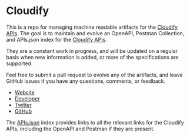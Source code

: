 # CloudifyThis is a repo for managing machine readable artifacts for the [Cloudify APIs](http://getcloudify.org/). The goal is to maintain and evolve an OpenAPI, Postman Collection, and APIs.json index for the [Cloudify APIs](http://getcloudify.org/).They are a constant work in progress, and will be updated on a regular basis when new information is added, or more of the specifications are supported.Feel free to submit a pull request to evolve any of the artifacts, and leave GitHub issues if you have any questions, comments, or feedback.- [Website](http://getcloudify.org/)- [Developer](http://getcloudify.org/)- [Twitter](https://twitter.com/CloudifySource)- [GitHub](https://github.com/CloudifySource)The [APIs.json](https://github.com/api-evangelist/cloudify/blob/master/apis.json) index provides links to all the relevant links for the Cloudify APIs, including the OpenAPI and Postman if they are present.